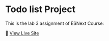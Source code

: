 # Todo list Project

This is the lab 3 assignment of ESNext Course:

🔗 [View Live Site](https://majestic-mousse-273532.netlify.app/)

